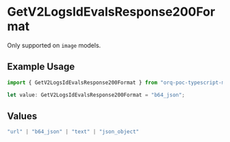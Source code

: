 # GetV2LogsIdEvalsResponse200Format

Only supported on `image` models.

## Example Usage

```typescript
import { GetV2LogsIdEvalsResponse200Format } from "orq-poc-typescript-multi-env-version/models/operations";

let value: GetV2LogsIdEvalsResponse200Format = "b64_json";
```

## Values

```typescript
"url" | "b64_json" | "text" | "json_object"
```